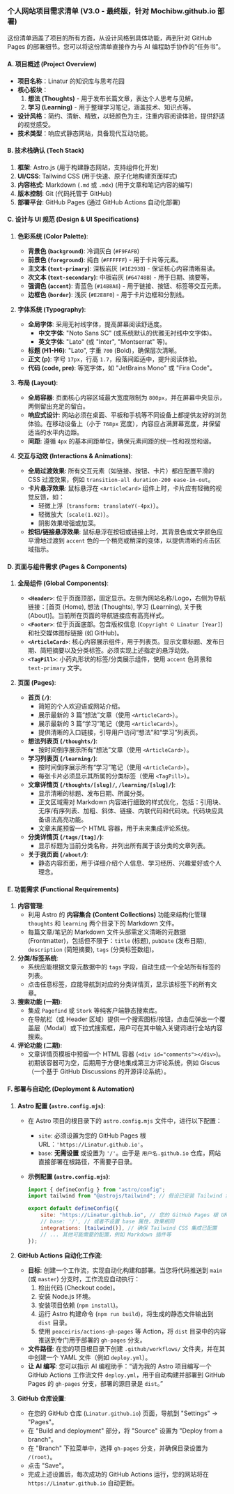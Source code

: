 ### **个人网站项目需求清单 (V3.0 - 最终版，针对 Mochibw.github.io 部署)**

这份清单涵盖了项目的所有方面，从设计风格到具体功能，再到针对 GitHub Pages 的部署细节。您可以将这份清单直接作为与 AI 编程助手协作的“任务书”。

#### **A. 项目概述 (Project Overview)**

-   **项目名称**：Linatur 的知识库与思考花园
-   **核心板块**：
    1.  **想法 (Thoughts)** - 用于发布长篇文章，表达个人思考与见解。
    2.  **学习 (Learning)** - 用于整理学习笔记，涵盖技术、知识点等。
-   **设计风格**：简约、清新、精致，以轻颜色为主，注重内容阅读体验，提供舒适的视觉感受。
-   **技术类型**：响应式静态网站，具备现代互动功能。

#### **B. 技术栈确认 (Tech Stack)**

1.  **框架**: Astro.js (用于构建静态网站，支持组件化开发)
2.  **UI/CSS**: Tailwind CSS (用于快速、原子化地构建页面样式)
3.  **内容格式**: Markdown (`.md` 或 `.mdx`) (用于文章和笔记内容的编写)
4.  **版本控制**: Git (代码托管于 GitHub)
5.  **部署平台**: GitHub Pages (通过 GitHub Actions 自动化部署)

#### **C. 设计与 UI 规范 (Design & UI Specifications)**

1.  **色彩系统 (Color Palette)**:

    -   **背景色 (`background`)**: 冷调灰白 (`#F9FAFB`)
    -   **前景色 (`foreground`)**: 纯白 (`#FFFFFF`) - 用于卡片等元素。
    -   **主文本 (`text-primary`)**: 深板岩灰 (`#1E293B`) - 保证核心内容清晰易读。
    -   **次文本 (`text-secondary`)**: 中板岩灰 (`#64748B`) - 用于日期、摘要等。
    -   **强调色 (`accent`)**: 青蓝色 (`#14B8A6`) - 用于链接、按钮、标签等交互元素。
    -   **边框色 (`border`)**: 浅灰 (`#E2E8F0`) - 用于卡片边框和分割线。

2.  **字体系统 (Typography)**:

    -   **全局字体**: 采用无衬线字体，提高屏幕阅读舒适度。
        -   **中文字体**: "Noto Sans SC" (或系统默认的优雅无衬线中文字体)。
        -   **英文字体**: "Lato" (或 "Inter", "Montserrat" 等)。
    -   **标题 (H1-H6)**: "Lato", 字重 `700` (Bold)，确保层次清晰。
    -   **正文 (p)**: 字号 `17px`，行高 `1.7`，段落间距适中，提升阅读体验。
    -   **代码 (code, pre)**: 等宽字体，如 "JetBrains Mono" 或 "Fira Code"。

3.  **布局 (Layout)**:

    -   **全局容器**: 页面核心内容区域最大宽度限制为 `800px`，并在屏幕中央显示，两侧留出充足的留白。
    -   **响应式设计**: 网站必须在桌面、平板和手机等不同设备上都提供友好的浏览体验。在移动设备上（小于 `768px` 宽度），内容应占满屏幕宽度，并保留适当的水平内边距。
    -   **间距**: 遵循 `4px` 的基本间距单位，确保元素间距的统一性和视觉和谐。

4.  **交互与动效 (Interactions & Animations)**:
    -   **全局过渡效果**: 所有交互元素（如链接、按钮、卡片）都应配置平滑的 CSS 过渡效果，例如 `transition-all duration-200 ease-in-out`。
    -   **卡片悬浮效果**: 鼠标悬浮在 `<ArticleCard>` 组件上时，卡片应有轻微的视觉反馈，如：
        -   轻微上浮（`transform: translateY(-4px)`）。
        -   轻微放大（`scale(1.02)`）。
        -   阴影效果增强或加深。
    -   **按钮/链接悬浮效果**: 鼠标悬浮在按钮或链接上时，其背景色或文字颜色应平滑地过渡到 `accent` 色的一个稍亮或稍深的变体，以提供清晰的点击区域指示。

#### **D. 页面与组件需求 (Pages & Components)**

1.  **全局组件 (Global Components)**:

    -   **`<Header>`**: 位于页面顶部，固定显示。左侧为网站名称/Logo，右侧为导航链接：[首页 (Home), 想法 (Thoughts), 学习 (Learning), 关于我 (About)]。当前所在页面的导航链接应有高亮样式。
    -   **`<Footer>`**: 位于页面底部。包含版权信息 (`Copyright © Linatur [Year]`) 和社交媒体图标链接 (如 GitHub)。
    -   **`<ArticleCard>`**: 核心内容展示组件，用于列表页。显示文章标题、发布日期、简短摘要以及分类标签。必须实现上述指定的悬浮动效。
    -   **`<TagPill>`**: 小药丸形状的标签/分类展示组件，使用 `accent` 色背景和 `text-primary` 文字。

2.  **页面 (Pages)**:
    -   **首页 (`/`)**:
        -   简短的个人欢迎语或网站介绍。
        -   展示最新的 3 篇“想法”文章（使用 `<ArticleCard>`）。
        -   展示最新的 3 篇“学习”笔记（使用 `<ArticleCard>`）。
        -   提供清晰的入口链接，引导用户访问“想法”和“学习”列表页。
    -   **想法列表页 (`/thoughts/`)**:
        -   按时间倒序展示所有“想法”文章（使用 `<ArticleCard>`）。
    -   **学习列表页 (`/learning/`)**:
        -   按时间倒序展示所有“学习”笔记（使用 `<ArticleCard>`）。
        -   每张卡片必须显示其所属的分类标签（使用 `<TagPill>`）。
    -   **文章详情页 (`/thoughts/[slug]/`, `/learning/[slug]/`)**:
        -   显示清晰的标题、发布日期、所属分类。
        -   正文区域需对 Markdown 内容进行细致的样式优化，包括：引用块、无序/有序列表、加粗、斜体、链接、内联代码和代码块。代码块应具备语法高亮功能。
        -   文章末尾预留一个 HTML 容器，用于未来集成评论系统。
    -   **分类详情页 (`/tags/[tag]/`)**:
        -   显示标题为当前分类名称，并列出所有属于该分类的文章列表。
    -   **关于我页面 (`/about/`)**:
        -   静态内容页面，用于详细介绍个人信息、学习经历、兴趣爱好或个人理念。

#### **E. 功能需求 (Functional Requirements)**

1.  **内容管理**:
    -   利用 Astro 的 **内容集合 (Content Collections)** 功能来结构化管理 `thoughts` 和 `learning` 两个目录下的 Markdown 文件。
    -   每篇文章/笔记的 Markdown 文件头部需定义清晰的元数据 (Frontmatter)，包括但不限于：`title` (标题), `pubDate` (发布日期), `description` (简短摘要), `tags` (分类标签数组)。
2.  **分类/标签系统**:
    -   系统应能根据文章元数据中的 `tags` 字段，自动生成一个全站所有标签的列表。
    -   点击任意标签，应能导航到对应的分类详情页，显示该标签下的所有文章。
3.  **搜索功能 (一期)**:
    -   集成 `Pagefind` 或 `Stork` 等纯客户端静态搜索库。
    -   在导航栏（或 Header 区域）提供一个搜索图标/按钮，点击后弹出一个覆盖层（Modal）或下拉式搜索框，用户可在其中输入关键词进行全站内容搜索。
4.  **评论功能 (二期)**:
    -   文章详情页模板中预留一个 HTML 容器 (`<div id="comments"></div>`)。初期该容器可为空，后期用于方便地集成第三方评论系统，例如 Giscus（一个基于 GitHub Discussions 的开源评论系统）。

#### **F. 部署与自动化 (Deployment & Automation)**

1.  **Astro 配置 (`astro.config.mjs`)**:

    -   在 Astro 项目的根目录下的 `astro.config.mjs` 文件中，进行以下配置：
        -   `site`: 必须设置为您的 GitHub Pages 根 URL：`'https://Linatur.github.io'`。
        -   `base`: **无需设置** 或设置为 `'/'`。由于是 `用户名.github.io` 仓库，网站直接部署在根路径，不需要子目录。
    -   **示例配置 (`astro.config.mjs`)**:

        ```javascript
        import { defineConfig } from "astro/config";
        import tailwind from "@astrojs/tailwind"; // 假设已安装 Tailwind 集成

        export default defineConfig({
            site: "https://Linatur.github.io", // 您的 GitHub Pages 根 URL
            // base: '/', // 或者不设置 base 属性，效果相同
            integrations: [tailwind()], // 确保 Tailwind CSS 集成已配置
            // ... 其他可能需要的配置，例如 Markdown 插件等
        });
        ```

2.  **GitHub Actions 自动化工作流**:

    -   **目标**: 创建一个工作流，实现自动化构建和部署。当您将代码推送到 `main` (或 `master`) 分支时，工作流应自动执行：
        1.  检出代码 (Checkout code)。
        2.  安装 Node.js 环境。
        3.  安装项目依赖 (`npm install`)。
        4.  运行 Astro 构建命令 (`npm run build`)，将生成的静态文件输出到 `dist` 目录。
        5.  使用 `peaceiris/actions-gh-pages` 等 Action，将 `dist` 目录中的内容推送到专门用于部署的 `gh-pages` 分支。
    -   **文件路径**: 在您的项目根目录下创建 `.github/workflows/` 文件夹，并在其中创建一个 YAML 文件（例如 `deploy.yml`）。
    -   **让 AI 编写**: 您可以指示 AI 编程助手：“请为我的 Astro 项目编写一个 GitHub Actions 工作流文件 `deploy.yml`，用于自动构建并部署到 GitHub Pages 的 `gh-pages` 分支，部署的源目录是 `dist`。”

3.  **GitHub 仓库设置**:
    -   在您的 GitHub 仓库 (`Linatur.github.io`) 页面，导航到 "Settings" -> "Pages"。
    -   在 "Build and deployment" 部分，将 "Source" 设置为 "Deploy from a branch"。
    -   在 "Branch" 下拉菜单中，选择 `gh-pages` 分支，并确保目录设置为 `/(root)`。
    -   点击 "Save"。
    -   完成上述设置后，每次成功的 GitHub Actions 运行，您的网站将在 `https://Linatur.github.io` 自动更新。
